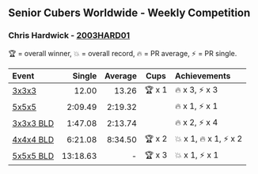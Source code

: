 ## Senior Cubers Worldwide - Weekly Competition
### Chris Hardwick - [2003HARD01](https://www.worldcubeassociation.org/persons/2003HARD01)

🏆 = overall winner, 💥 = overall record, 🔥 = PR average, ⚡ = PR single.

| Event | Single | Average | Cups | Achievements|
| :-- | --: | --: | :--: | :-- |
| [3x3x3](chris_hardwick/333.md) | 12.00 | 13.26 | <span style="white-space: nowrap">🏆 x 1</span> | <span style="white-space: nowrap">🔥 x 3, ⚡ x 3</span> |
| [5x5x5](chris_hardwick/555.md) | 2:09.49 | 2:19.32 | <span style="white-space: nowrap"></span> | <span style="white-space: nowrap">🔥 x 1, ⚡ x 1</span> |
| [3x3x3 BLD](chris_hardwick/333bf.md) | 1:47.08 | 2:13.74 | <span style="white-space: nowrap"></span> | <span style="white-space: nowrap">🔥 x 2, ⚡ x 4</span> |
| [4x4x4 BLD](chris_hardwick/444bf.md) | 6:21.08 | 8:34.50 | <span style="white-space: nowrap">🏆 x 2</span> | <span style="white-space: nowrap">💥 x 1, 🔥 x 1, ⚡ x 2</span> |
| [5x5x5 BLD](chris_hardwick/555bf.md) | 13:18.63 | - | <span style="white-space: nowrap">🏆 x 3</span> | <span style="white-space: nowrap">💥 x 1, ⚡ x 1</span> |

<!-- Global site tag (gtag.js) - Google Analytics -->
<script async src="https://www.googletagmanager.com/gtag/js?id=UA-86348435-3"></script>
<script>window.dataLayer = window.dataLayer || []; function gtag() {dataLayer.push(arguments);} gtag('js', new Date()); gtag('config', 'UA-86348435-3');</script>
